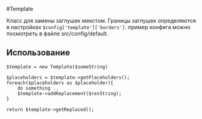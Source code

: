 #Template

Класс для замены заглушек мекстом.
Границы заглушек определяются в настройках ``$config['template']['borders']``.
пример конфига можно посмотреть в файле src/config/default.

## Использование
```
$template = new Template($someString)

$placeholders = $template->getPlaceholders();
foreach($placeholders as $placeholder){
    do something ..
    $template->addReplacement($resString);
}

return $template->getReplaced();
```
